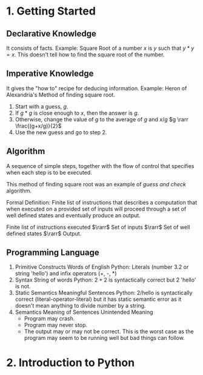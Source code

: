 # 1. Getting Started

## Declarative Knowledge

It consists of facts.
Example: Square Root of a number $x$ is $y$ such that $y*y=x$. This doesn't tell how to find the square root of the number.

## Imperative Knowledge

It gives the "how to" recipe for deducing information.
Example: Heron of Alexandria's Method of finding square root.

1. Start with a guess, $g$.
2. If $g*g$ is close enough to $x$, then the answer is $g$.
3. Otherwise, change the value of $g$ to the average of $g$ and $x/g$
   $g \rarr \frac{(g+x/g)}{2}$
4. Use the new guess and go to step 2.

## Algorithm

A sequence of simple steps, together with the flow of control that specifies when each step is to be executed.

This method of finding square root was an example of *guess and check* algorithm.

Formal Definition: Finite list of instructions that describes a computation that when executed on a provided set of inputs will proceed through a set of well defined states and eventually produce an output.

Finite list of instructions executed $\rarr$ Set of inputs $\rarr$ Set of well defined states $\rarr$ Output.

## Programming Language

1. Primitive Constructs
   Words of English
   Python: Literals (number 3.2 or string 'hello') and infix operators (+, -, *)
2. Syntax
   String of words
   Python: $2+2$ is syntactically correct but $2$ 'hello' is not. 
3. Static Semantics
   Meaningful Sentences
   Python: $2/\text{hello}$ is syntactically correct (literal-operator-literal) but it has static semantic error as it doesn't mean anything to divide number by a string.
4. Semantics
   Meaning of Sentences
   Unintended Meaning
   - Program may crash.
   - Program may never stop.
   - The output may or may not be correct.
     This is the worst case as the program may seem to be running well but bad things can follow.

# 2. Introduction to Python